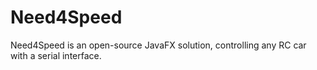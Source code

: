 # Need4Speed
Need4Speed is an open-source JavaFX solution, controlling any RC car with a serial interface.
